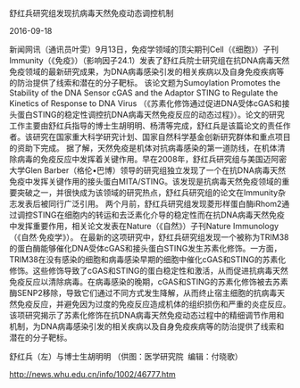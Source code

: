 舒红兵研究组发现抗病毒天然免疫动态调控机制

2016-09-18

新闻网讯（通讯员叶雯）9月13日，免疫学领域的顶尖期刊Cell（《细胞》）子刊Immunity（《免疫》）（影响因子24.1）发表了舒红兵院士研究组在抗DNA病毒天然免疫领域的最新研究成果，为DNA病毒感染引发的相关疾病以及自身免疫疾病等的防治提供了线索和潜在的分子靶标。
该论文题为Sumoylation Promotes the Stability of the DNA Sensor cGAS and the Adaptor STING to Regulate the Kinetics of Response to DNA Virus （《苏素化修饰通过促进DNA受体cGAS和接头蛋白STING的稳定性调控抗DNA病毒天然免疫反应的动态过程》）。论文的研究工作主要由舒红兵指导的博士生胡明明、杨清等完成，舒红兵是该篇论文的责任作者。该研究在国家重大科学研究计划、国家自然科学基金创新研究群体和重点项目的资助下完成。
据了解，天然免疫是机体对抗病毒感染的第一道防线，在机体清除病毒的免疫反应中发挥着关键作用。早在2008年，舒红兵研究组与美国迈阿密大学Glen Barber（格伦•巴博）领导的研究组独立发现了一个在抗DNA病毒天然免疫中发挥关键作用的接头蛋白MITA/STING。该发现是抗病毒天然免疫领域的重要突破之一，并很快成为该领域的研究热点，舒红兵研究组的论文在Immunity杂志发表后被同行广泛引用。
两个月前，舒红兵研究组发现菱形样蛋白酶iRhom2通过调控STING在细胞内的转运和去泛素化介导的稳定性而在抗DNA病毒天然免疫中发挥重要作用，相关论文发表在Nature（《自然》）子刊Nature Immunology（《自然·免疫学》）。
在最新的这项研究中，舒红兵研究组发现一个被称为TRIM38的蛋白酶能够催化DNA受体cGAS和接头蛋白STING发生苏素化修饰。一方面，TRIM38在没有感染的细胞和病毒感染早期的细胞中催化cGAS和STING的苏素化修饰。这些修饰导致了cGAS和STING的蛋白稳定性和激活，从而促进抗病毒天然免疫反应以清除病毒。在病毒感染的晚期，cGAS和STING的苏素化修饰被去苏素酶SENP2移除，导致它们通过不同方式发生降解，从而终止宿主细胞的抗病毒天然免疫反应，并避免因为过度的免疫反应造成机体的组织损伤和严重的炎症反应。
该项研究揭示了苏素化修饰在抗DNA病毒天然免疫动态过程中的精细调节作用和机制，为DNA病毒感染引发的相关疾病以及自身免疫疾病等的防治提供了线索和潜在的分子靶标。



舒红兵（左）与博士生胡明明
（供图：医学研究院  编辑：付晓歌）

http://news.whu.edu.cn/info/1002/46777.htm